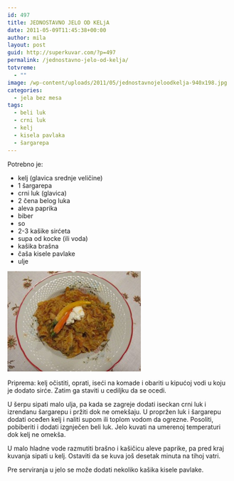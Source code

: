 ```yaml
---
id: 497
title: JEDNOSTAVNO JELO OD KELjA
date: 2011-05-09T11:45:38+00:00
author: mila
layout: post
guid: http://superkuvar.com/?p=497
permalink: /jednostavno-jelo-od-kelja/
totvreme:
  - ""
image: /wp-content/uploads/2011/05/jednostavnojeloodkelja-940x198.jpg
categories:
  - jela bez mesa
tags:
  - beli luk
  - crni luk
  - kelj
  - kisela pavlaka
  - šargarepa
---
```

Potrebno je:

  * kelj (glavica srednje veličine)
  * 1 šargarepa
  * crni luk (glavica)
  * 2 čena belog luka
  * aleva paprika
  * biber
  * so
  * 2-3 kašike sirćeta
  * supa od kocke (ili voda)
  * kašika brašna
  * čaša kisele pavlake
  * ulje

[<img class="alignnone size-medium wp-image-9350" src="/wp-content/uploads/2011/05/jednostavnojeloodkelja-300x225.jpg" alt="jednostavnojeloodkelja" width="300" height="225" />](/wp-content/uploads/2011/05/jednostavnojeloodkelja.jpg)

Priprema: kelj očistiti, oprati, iseći na komade i obariti u kipućoj vodi u koju je dodato sirće. Zatim ga staviti u cediljku da se ocedi.

U šerpu sipati malo ulja, pa kada se zagreje dodati iseckan crni luk i izrendanu šargarepu i pržiti dok ne omekšaju. U propržen luk i šargarepu dodati oceđen kelj i naliti supom ili toplom vodom da ogrezne. Posoliti, pobiberiti i dodati izgnječen beli luk. Jelo kuvati na umerenoj temperaturi dok kelj ne omekša.

U malo hladne vode razmutiti brašno i kašičicu aleve paprike, pa pred kraj kuvanja sipati u kelj. Ostaviti da se kuva još desetak minuta na tihoj vatri.

Pre serviranja u jelo se može dodati nekoliko kašika kisele pavlake.